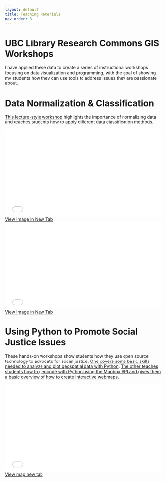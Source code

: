 ```yaml
---
layout: default
title: Teaching Materials
nav_order: 3
---
```


# UBC Library Research Commons GIS Workshops

I have applied these data to create a series of instructional workshops focusing on data visualization and programming, with the goal of showing my students how they can use tools to address issues they are passionate about.

# Data Normalization & Classification

[This lecture-style workshop](https://ubc-lib-geo.github.io/Data-Normalization-Classification/) highlights the importance of normalizing data and teaches students how to apply different data classification methods.

<div style="overflow: hidden;
  padding-top: 56.25%;
  position: relative">
  <iframe src="CA_Race_Proportional.png" title="Processes" scrolling="no" frameborder="0"
    style="border: 0;
   height: 100%;
   left: 0;
   position: absolute;
   top: 0;
   width: 100%;">
   <p>Your browser does not support iframes.</p>
 </iframe>
</div>
<a href="CA_Race_Proportional.png" target="_blank">View Image in New Tab</a>

<div style="overflow: hidden;
  padding-top: 56.25%;
  position: relative">
  <iframe src="ImportanceOfNormalizing.png" title="Processes" scrolling="no" frameborder="0"
    style="border: 0;
   height: 100%;
   left: 0;
   position: absolute;
   top: 0;
   width: 100%;">
   <p>Your browser does not support iframes.</p>
 </iframe>
</div>
<a href="ImportanceOfNormalizing.png" target="_blank">View Image in New Tab</a>

#  Using Python to Promote Social Justice Issues
These hands-on workshops show students how they use open source technology to advocate for social justice.  [One covers some basic skills needed to analyze and plot geospatial data with Python](https://ubc-library-rc.github.io/Geospatial-Analysis-Visualization-with-Python/).  [The other teaches students how to geocode with Python using the Mapbox API and gives them a basic overview of how to create interactive webmaps](https://ubc-library-rc.github.io/Geocoding-Web-Mapping-with-Python/).

<div style="overflow: hidden;
  padding-top: 56.25%;
  position: relative">
  <iframe src="PoliceViolenceIncidents.html" title="Processes" scrolling="no" frameborder="0"
    style="border: 0;
   height: 100%;
   left: 0;
   position: absolute;
   top: 0;
   width: 100%;">
   <p>Your browser does not support iframes.</p>
 </iframe>
</div>
<a href="PoliceViolenceIncidents.html" target="_blank">View map new tab</a>
 






